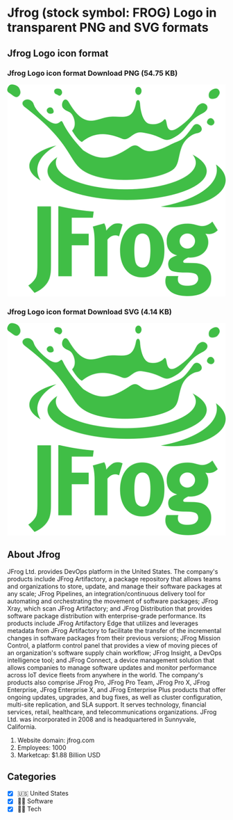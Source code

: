 # Jfrog (stock symbol: FROG) Logo in transparent PNG and SVG formats

## Jfrog Logo icon format

### Jfrog Logo icon format Download PNG (54.75 KB)

![Jfrog Logo icon format Download PNG (54.75 KB)](/img/orig/FROG-34b9e0fd.png)

### Jfrog Logo icon format Download SVG (4.14 KB)

![Jfrog Logo icon format Download SVG (4.14 KB)](/img/orig/FROG-13de4cfb.svg)

## About Jfrog

JFrog Ltd. provides DevOps platform in the United States. The company's products include JFrog Artifactory, a package repository that allows teams and organizations to store, update, and manage their software packages at any scale; JFrog Pipelines, an integration/continuous delivery tool for automating and orchestrating the movement of software packages; JFrog Xray, which scan JFrog Artifactory; and JFrog Distribution that provides software package distribution with enterprise-grade performance. Its products include JFrog Artifactory Edge that utilizes and leverages metadata from JFrog Artifactory to facilitate the transfer of the incremental changes in software packages from their previous versions; JFrog Mission Control, a platform control panel that provides a view of moving pieces of an organization's software supply chain workflow; JFrog Insight, a DevOps intelligence tool; and JFrog Connect, a device management solution that allows companies to manage software updates and monitor performance across IoT device fleets from anywhere in the world. The company's products also comprise JFrog Pro, JFrog Pro Team, JFrog Pro X, JFrog Enterprise, JFrog Enterprise X, and JFrog Enterprise Plus products that offer ongoing updates, upgrades, and bug fixes, as well as cluster configuration, multi-site replication, and SLA support. It serves technology, financial services, retail, healthcare, and telecommunications organizations. JFrog Ltd. was incorporated in 2008 and is headquartered in Sunnyvale, California.

1. Website domain: jfrog.com
2. Employees: 1000
3. Marketcap: $1.88 Billion USD


## Categories
- [x] 🇺🇸 United States
- [x] 👨‍💻 Software
- [x] 👩‍💻 Tech
